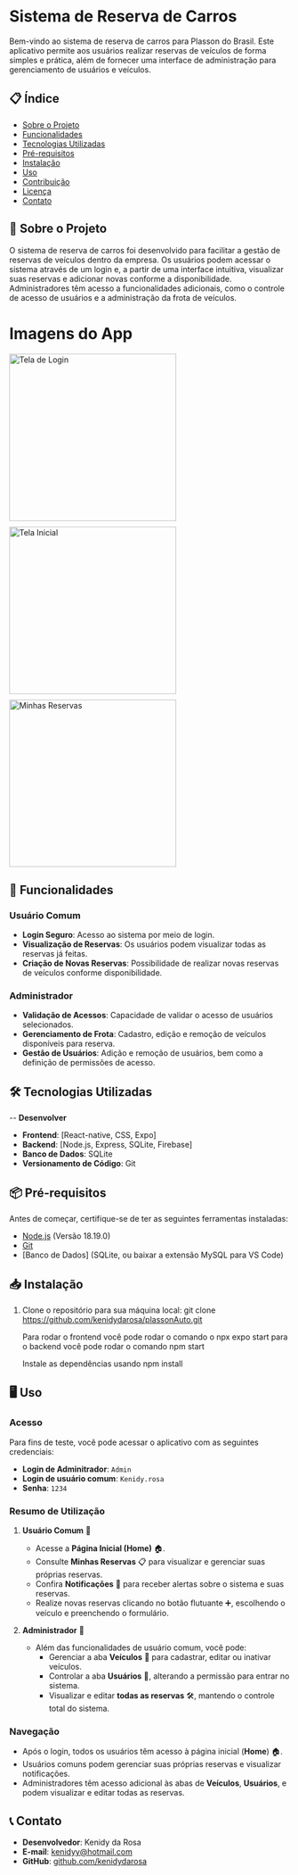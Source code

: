 # Sistema de Reserva de Carros

Bem-vindo ao sistema de reserva de carros para Plasson do Brasil. Este aplicativo permite aos usuários realizar reservas de veículos de forma simples e prática, além de fornecer uma interface de administração para gerenciamento de usuários e veículos.

## 📋 Índice

- [Sobre o Projeto](#sobre-o-projeto)
- [Funcionalidades](#funcionalidades)
- [Tecnologias Utilizadas](#tecnologias-utilizadas)
- [Pré-requisitos](#pré-requisitos)
- [Instalação](#instalação)
- [Uso](#uso)
- [Contribuição](#contribuição)
- [Licença](#licença)
- [Contato](#contato)

## 📖 Sobre o Projeto

O sistema de reserva de carros foi desenvolvido para facilitar a gestão de reservas de veículos dentro da empresa. Os usuários podem acessar o sistema através de um login e, a partir de uma interface intuitiva, visualizar suas reservas e adicionar novas conforme a disponibilidade. Administradores têm acesso a funcionalidades adicionais, como o controle de acesso de usuários e a administração da frota de veículos.

# Imagens do App

<div style="display: flex; flex-wrap: wrap; gap: 10px;">
  <img src="./frontend/assets/Login.jpeg" alt="Tela de Login" width="300px">
  <img src="./frontend/assets/Home.jpeg" alt="Tela Inicial" width="300px">
  <img src="./frontend/assets/MinhasReservas.jpeg" alt="Minhas Reservas" width="300px">
</div>


## 🚀 Funcionalidades

### Usuário Comum
- **Login Seguro**: Acesso ao sistema por meio de login.
- **Visualização de Reservas**: Os usuários podem visualizar todas as reservas já feitas.
- **Criação de Novas Reservas**: Possibilidade de realizar novas reservas de veículos conforme disponibilidade.

### Administrador
- **Validação de Acessos**: Capacidade de validar o acesso de usuários selecionados.
- **Gerenciamento de Frota**: Cadastro, edição e remoção de veículos disponíveis para reserva.
- **Gestão de Usuários**: Adição e remoção de usuários, bem como a definição de permissões de acesso.

## 🛠️ Tecnologias Utilizadas

-- **Desenvolver**
- **Frontend**: [React-native, CSS, Expo]
- **Backend**: [Node.js, Express, SQLite, Firebase]
- **Banco de Dados**: SQLite
- **Versionamento de Código**: Git

## 📦 Pré-requisitos

Antes de começar, certifique-se de ter as seguintes ferramentas instaladas:

- [Node.js](https://nodejs.org/en/) (Versão 18.19.0)
- [Git](https://git-scm.com/)
- [Banco de Dados] (SQLite, ou baixar a extensão MySQL para VS Code)

## 📥 Instalação

1. Clone o repositório para sua máquina local:
   git clone https://github.com/kenidydarosa/plassonAuto.git

   Para rodar o frontend você pode rodar o comando o npx expo start
   para o backend você pode rodar o comando npm start

   Instale as dependências usando npm install

## 🖥️ Uso

### Acesso
Para fins de teste, você pode acessar o aplicativo com as seguintes credenciais:  
- **Login de Adminitrador**: `Admin`  
- **Login de usuário comum**: `Kenidy.rosa`  
- **Senha**: `1234`

### Resumo de Utilização

1. **Usuário Comum** 👤  
   - Acesse a **Página Inicial (Home)** 🏠.  
   - Consulte **Minhas Reservas** 📋 para visualizar e gerenciar suas próprias reservas.  
   - Confira **Notificações** 🔔 para receber alertas sobre o sistema e suas reservas.  
   - Realize novas reservas clicando no botão flutuante ➕, escolhendo o veículo e preenchendo o formulário.  

2. **Administrador** 🔑  
   - Além das funcionalidades de usuário comum, você pode:  
     - Gerenciar a aba **Veículos** 🚗 para cadastrar, editar ou inativar veículos.  
     - Controlar a aba **Usuários** 👥, alterando a permissão para entrar no sistema.  
     - Visualizar e editar **todas as reservas** 🛠️, mantendo o controle total do sistema.  

### Navegação
- Após o login, todos os usuários têm acesso à página inicial (**Home**) 🏠.  
- Usuários comuns podem gerenciar suas próprias reservas e visualizar notificações.  
- Administradores têm acesso adicional às abas de **Veículos**, **Usuários**, e podem visualizar e editar todas as reservas.

## 📞 Contato

- **Desenvolvedor**: Kenidy da Rosa  
- **E-mail**: [kenidyy@hotmail.com](mailto:kenidyy@hotmail.com)  
- **GitHub**: [github.com/kenidydarosa](https://github.com/kenidydarosa) 

